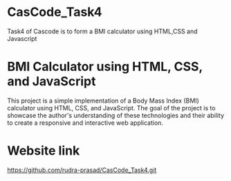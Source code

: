 # CasCode_Task4
Task4 of Cascode is to form a BMI calculator using HTML,CSS and Javascript
# BMI Calculator using HTML, CSS, and JavaScript
This project is a simple implementation of a Body Mass Index (BMI) calculator using HTML, CSS, and JavaScript. The goal of the project is to showcase the author's understanding of these technologies and their ability to create a responsive and interactive web application.
# Website link
https://github.com/rudra-prasad/CasCode_Task4.git
